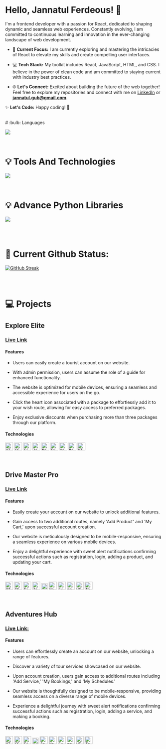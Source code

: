 
</br>

# Hello, Jannatul Ferdeous! 👋

I'm a frontend developer with a passion for React, dedicated to shaping dynamic and seamless web experiences. Constantly evolving, I am committed to continuous learning and innovation in the ever-changing landscape of web development.

- 🚀 **Current Focus:** I am currently exploring and mastering the intricacies of React to elevate my skills and create compelling user interfaces.

- 💻 **Tech Stack:** My toolkit includes React, JavaScript, HTML, and CSS. I believe in the power of clean code and am committed to staying current with industry best practices.

- 🌐 **Let's Connect:** Excited about building the future of the web together! Feel free to explore my repositories and connect with me on [LinkedIn](https://www.linkedin.com/in/jannatulferdeous/) or **jannatul.gub@gmail.com**.

✨ **Let's Code:** Happy coding! 🚀

<br/>
# :bulb: Languages

<p>
  <a href="https://skillicons.dev">
    <img src="c,js,python,java" />
  </a>
</p>

<br>

# :bulb: Tools And Technologies

<p >
  <a href="https://skillicons.dev">
    <img src="https://skillicons.dev/icons?i=react,js,next,typescript,redux,tailwind,vite,html,css,bootstrap,git,vscode,github,figma" />
  </a>
</p>

<br>

# :bulb: Advance Python Libraries

<p>
  <a href="https://skillicons.dev">
    <img src="https://skillicons.dev/icons?i=numpy,pandas,pytorch,tensorflow,keras" />
  </a>
</p>

<br>
<br>

# 🚀 **Current Github Status**:

<p  >
<a href="https://git.io/streak-stats"><img src="https://github-readme-streak-stats.herokuapp.com?user=%20fahim-khandakar&theme=tokyonight&hide_border=true" alt="GitHub Streak" /></a>
</p>

<br>
<br>

# 💻 Projects

## **Explore Elite**

### [Live Link](https://explore-elite.web.app/)

#### Features

- Users can easily create a tourist account on our website.

- With admin permission, users can assume the role of a guide for enhanced functionality.

- The website is optimized for mobile devices, ensuring a seamless and accessible experience for users on the go.

- Click the heart icon associated with a package to effortlessly add it to your wish route, allowing for easy access to preferred packages.

- Enjoy exclusive discounts when purchasing more than three packages through our platform.

#### Technologies

<div >
	<code><img width="25" src="https://user-images.githubusercontent.com/25181517/192158954-f88b5814-d510-4564-b285-dff7d6400dad.png" alt="HTML" title="HTML"/></code>
    <code><img width="25" src="https://user-images.githubusercontent.com/25181517/183898674-75a4a1b1-f960-4ea9-abcb-637170a00a75.png" alt="CSS" title="CSS"/></code>
    <code><img width="25" src="https://user-images.githubusercontent.com/25181517/189716855-2c69ca7a-5149-4647-936d-780610911353.png" alt="Firebase" title="Firebase"/></code>
    <code><img width="25" src="https://user-images.githubusercontent.com/25181517/117447155-6a868a00-af3d-11eb-9cfe-245df15c9f3f.png" alt="JavaScript" title="JavaScript"/></code>
    <code><img width="25" src="https://user-images.githubusercontent.com/25181517/183568594-85e280a7-0d7e-4d1a-9028-c8c2209e073c.png" alt="Node.js" title="Node.js"/></code>
    <code><img width="25" src="https://user-images.githubusercontent.com/25181517/183859966-a3462d8d-1bc7-4880-b353-e2cbed900ed6.png" alt="Express" title="Express"/></code>
    <code><img width="25" src="https://user-images.githubusercontent.com/25181517/182884177-d48a8579-2cd0-447a-b9a6-ffc7cb02560e.png" alt="mongoDB" title="mongoDB"/></code>
    <code><img width="25" src="https://user-images.githubusercontent.com/25181517/189716630-fe6c084c-6c66-43af-aa49-64c8aea4a5c2.png" alt="Material UI" title="Material UI"/></code>
    	<code><img width="25" src="https://www.vectorlogo.zone/logos/axios/axios-ar21.svg" alt="HTML" title="HTML"/></code>

</div>

<br>
<br>

## **Drive Master Pro**

### [Live Link](https://drive-master-pro-f36e6.web.app/)

#### Features

- Easily create your account on our website to unlock additional features.

- Gain access to two additional routes, namely 'Add Product' and 'My Cart,' upon successful account creation.

- Our website is meticulously designed to be mobile-responsive, ensuring a seamless experience on various mobile devices.

- Enjoy a delightful experience with sweet alert notifications confirming successful actions such as registration, login, adding a product, and updating your cart.

#### Technologies

<div>
	<code><img width="25" src="https://user-images.githubusercontent.com/25181517/192158954-f88b5814-d510-4564-b285-dff7d6400dad.png" alt="HTML" title="HTML"/></code>
    <code><img width="25" src="https://user-images.githubusercontent.com/25181517/183898674-75a4a1b1-f960-4ea9-abcb-637170a00a75.png" alt="CSS" title="CSS"/></code>
    <code><img width="25" src="https://user-images.githubusercontent.com/25181517/189716855-2c69ca7a-5149-4647-936d-780610911353.png" alt="Firebase" title="Firebase"/></code>
    <code><img width="25" src="https://user-images.githubusercontent.com/25181517/117447155-6a868a00-af3d-11eb-9cfe-245df15c9f3f.png" alt="JavaScript" title="JavaScript"/></code>	
    <code><img width="20" src="https://user-images.githubusercontent.com/25181517/183897015-94a058a6-b86e-4e42-a37f-bf92061753e5.png" alt="React" title="React"/></code>
    <code><img width="25" src="https://user-images.githubusercontent.com/25181517/183568594-85e280a7-0d7e-4d1a-9028-c8c2209e073c.png" alt="Node.js" title="Node.js"/></code>
    <code><img width="25" src="https://user-images.githubusercontent.com/25181517/183859966-a3462d8d-1bc7-4880-b353-e2cbed900ed6.png" alt="Express" title="Express"/></code>
    <code><img width="25" src="https://user-images.githubusercontent.com/25181517/182884177-d48a8579-2cd0-447a-b9a6-ffc7cb02560e.png" alt="mongoDB" title="mongoDB"/></code>
    	<code><img width="25" src="https://www.vectorlogo.zone/logos/axios/axios-ar21.svg" alt="HTML" title="HTML"/></code>
      <code><img width="25" src="https://user-images.githubusercontent.com/25181517/202896760-337261ed-ee92-4979-84c4-d4b829c7355d.png" alt="Tailwind CSS" title="Tailwind CSS"/></code>

</div>

<br>
<br>

## **Adventures Hub**

### [Live Link:](https://adventures-hub.web.app/)

#### Features

- Users can effortlessly create an account on our website, unlocking a range of features.

- Discover a variety of tour services showcased on our website.

- Upon account creation, users gain access to additional routes including 'Add Service,' 'My Bookings,' and 'My Schedules.'

- Our website is thoughtfully designed to be mobile-responsive, providing seamless access on a diverse range of mobile devices.

- Experience a delightful journey with sweet alert notifications confirming successful actions such as registration, login, adding a service, and making a booking.

#### Technologies

<div >
	<code><img width="25" src="https://user-images.githubusercontent.com/25181517/192158954-f88b5814-d510-4564-b285-dff7d6400dad.png" alt="HTML" title="HTML"/></code>
    <code><img width="25" src="https://user-images.githubusercontent.com/25181517/183898674-75a4a1b1-f960-4ea9-abcb-637170a00a75.png" alt="CSS" title="CSS"/></code>
    <code><img width="25" src="https://user-images.githubusercontent.com/25181517/189716855-2c69ca7a-5149-4647-936d-780610911353.png" alt="Firebase" title="Firebase"/></code>
    	<code><img width="20" src="https://user-images.githubusercontent.com/25181517/183897015-94a058a6-b86e-4e42-a37f-bf92061753e5.png" alt="React" title="React"/></code>
    <code><img width="25" src="https://user-images.githubusercontent.com/25181517/117447155-6a868a00-af3d-11eb-9cfe-245df15c9f3f.png" alt="JavaScript" title="JavaScript"/></code>
    <code><img width="25" src="https://user-images.githubusercontent.com/25181517/183568594-85e280a7-0d7e-4d1a-9028-c8c2209e073c.png" alt="Node.js" title="Node.js"/></code>
    <code><img width="25" src="https://user-images.githubusercontent.com/25181517/183859966-a3462d8d-1bc7-4880-b353-e2cbed900ed6.png" alt="Express" title="Express"/></code>
    <code><img width="25" src="https://user-images.githubusercontent.com/25181517/182884177-d48a8579-2cd0-447a-b9a6-ffc7cb02560e.png" alt="mongoDB" title="mongoDB"/></code>
    	<code><img width="25" src="https://www.vectorlogo.zone/logos/axios/axios-ar21.svg" alt="HTML" title="HTML"/></code>
      <code><img width="25" src="https://user-images.githubusercontent.com/25181517/202896760-337261ed-ee92-4979-84c4-d4b829c7355d.png" alt="Tailwind CSS" title="Tailwind CSS"/></code>

</div>

<br/>
<br/>

